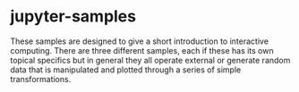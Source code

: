 # jupyter-samples
These samples are designed to give a short introduction to interactive computing.
There are three different samples, each if these has its own topical specifics but in general they all operate external or generate random data that is manipulated and plotted through a series of simple transformations.
